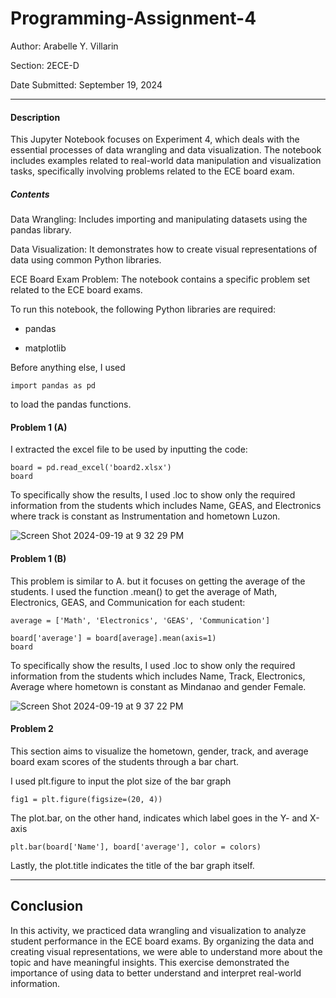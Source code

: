 # Programming-Assignment-4

Author: Arabelle Y. Villarin

Section: 2ECE-D

Date Submitted: September 19, 2024

------------------------------------------------------------------------------------------------------------------------------

#### Description

This Jupyter Notebook focuses on Experiment 4, which deals with the essential processes of data wrangling and data visualization. The notebook includes examples related to real-world data manipulation and visualization tasks, specifically involving problems related to the ECE board exam.

##### Contents

Data Wrangling: Includes importing and manipulating datasets using the pandas library.

Data Visualization: It demonstrates how to create visual representations of data using common Python libraries.

ECE Board Exam Problem: The notebook contains a specific problem set related to the ECE board exams.

To run this notebook, the following Python libraries are required:

- pandas

- matplotlib

Before anything else, I used
````
import pandas as pd
````
to load the pandas functions.

#### Problem 1 (A)

I extracted the excel file to be used by inputting the code:
````
board = pd.read_excel('board2.xlsx')
board
````
To specifically show the results, I used .loc to show only the required information from the students which includes Name, GEAS, and Electronics where track is constant as Instrumentation and hometown Luzon.

![Screen Shot 2024-09-19 at 9 32 29 PM](https://github.com/user-attachments/assets/0650176e-ecc3-4b19-88dc-7296f82cd380)

#### Problem 1 (B)
This problem is similar to A. but it focuses on getting the average of the students. I used the function .mean() to get the average of Math, Electronics, GEAS, and Communication for each student:
````
average = ['Math', 'Electronics', 'GEAS', 'Communication']

board['average'] = board[average].mean(axis=1)
board
````

To specifically show the results, I used .loc to show only the required information from the students which includes Name, Track, Electronics, Average where hometown is constant as Mindanao and gender Female.

![Screen Shot 2024-09-19 at 9 37 22 PM](https://github.com/user-attachments/assets/72e1197c-be56-4171-975d-5d905c99a030)

#### Problem 2

This section aims to visualize the hometown, gender, track, and average board exam scores of the students through a bar chart.

I used plt.figure to input the plot size of the bar graph

````
fig1 = plt.figure(figsize=(20, 4))
````

The plot.bar, on the other hand, indicates which label goes in the Y- and X-axis
````
plt.bar(board['Name'], board['average'], color = colors)
````

Lastly, the plot.title indicates the title of the bar graph itself.

-------------------------------------------------------------------------------------------------------------------------------

## Conclusion

In this activity, we practiced data wrangling and visualization to analyze student performance in the ECE board exams. By organizing the data and creating visual representations, we were able to understand more about the topic and have meaningful insights. This exercise demonstrated the importance of using data to better understand and interpret real-world information.















